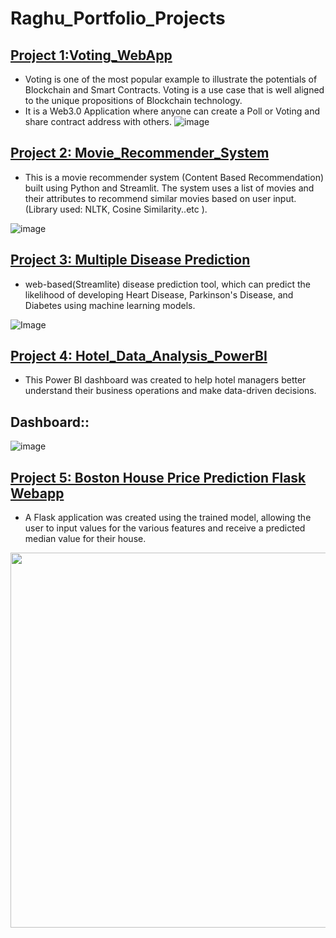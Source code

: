# Raghu_Portfolio_Projects

## [Project 1:Voting_WebApp](https://github.com/RaghuBhetwal/Voting_WebApp)
 * Voting is one of the most popular example to illustrate the potentials of Blockchain and Smart Contracts. Voting is a use case that is well aligned to the unique propositions of Blockchain technology.
 * It is a Web3.0 Application where anyone can create a Poll or Voting and share contract address with others.
 ![image](https://github.com/RaghuBhetwal/Raghu_Portfolio/assets/88844603/57218c4f-ae7c-4c75-8fbc-42534cbda0ba)


## [Project 2: Movie_Recommender_System](https://github.com/RaghuBhetwal/Movie_Recommender_System)
 * This is a movie recommender system (Content Based Recommendation) built using Python and Streamlit. The system uses a list of movies and their attributes to recommend similar movies based on user input. (Library used: NLTK, Cosine Similarity..etc ).

![image](https://user-images.githubusercontent.com/88844603/230743434-3cac77a3-e1ce-4cd2-a4e5-9e735e428bf7.png)


## [Project 3: Multiple Disease Prediction](https://github.com/RaghuBhetwal/Multiple-Disease-Prediction)

 * web-based(Streamlite) disease prediction tool, which can predict the likelihood of developing Heart Disease, Parkinson's Disease, and Diabetes using machine learning models.
 

![Image](https://user-images.githubusercontent.com/88844603/230714593-3d9331f9-0e93-4110-a547-d43f7b7c6f18.png)



## [Project 4: Hotel_Data_Analysis_PowerBI](https://github.com/RaghuBhetwal/Hotel_Data_Analysis_PowerBI)

 * This Power BI dashboard was created to help hotel managers better understand their business operations and make data-driven decisions.

## Dashboard::

 ![image](https://user-images.githubusercontent.com/88844603/230744812-61eaa5b6-8c3c-4083-affd-941f033c968d.png)


## [Project 5: Boston House Price Prediction Flask Webapp](https://github.com/RaghuBhetwal/Boston_House_price)
* A Flask application was created using the trained model, allowing the user to input values for the various features and receive a predicted median value for their house.


 
<img src="https://user-images.githubusercontent.com/88844603/230715063-581f8fc0-e50d-4c87-a662-017fa7b8ff70.png" width = "1600" height = "600" >
